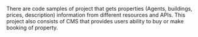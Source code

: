 There are code samples of project that gets properties (Agents, buildings, prices, description) information from different resources and APIs. 
This project also consists of CMS that provides users ability to buy or make booking of property.